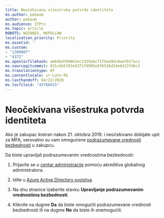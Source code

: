 ```yaml
---
title: Neočekivana višestruka potvrda identiteta
ms.author: pebaum
author: pebaum
ms.audience: ITPro
ms.topic: article
ROBOTS: NOINDEX, NOFOLLOW
localization_priority: Priority
ms.assetid: ''
ms.custom:
- "1300007"
- "4372"
ms.openlocfilehash: a664bd709062ec1335ebcf1f9adddc8aef917ac1
ms.sourcegitcommit: 631cbb5f03e5371f0995e976536d24e9d13746c3
ms.translationtype: HT
ms.contentlocale: sr-Latn-RS
ms.lasthandoff: 04/22/2020
ms.locfileid: "43766615"
---
```

# <a name="unexpected-multi-factor-authentication"></a>Neočekivana višestruka potvrda identiteta

Ako je zakupac kreiran nakon 21. oktobra 2019. i neočekivano dobijate upit za MFA, verovatno su vam omogućene [podrazumevane vrednosti bezbednosti](https://aka.ms/securitydefaults) u zakupcu. 

Da biste upravljali podrazumevanim vrednostima bezbednosti:

1. Prijavite se u [centar administracije](https://go.microsoft.com/fwlink/p/?linkid=834822) pomoću akreditiva globalnog administratora.

2. Idite u [Azure Active Directory svojstva](https://portal.azure.com/#blade/Microsoft_AAD_IAM/ActiveDirectoryMenuBlade/Properties).

3. Na dnu stranice izaberite stavku **Upravljanje podrazumevanim vrednostima bezbednosti**.

4. Kliknite na dugme **Da** da biste omogućili podrazumevane vrednosti bezbednosti ili na dugme **Ne** da biste ih onemogućili.
